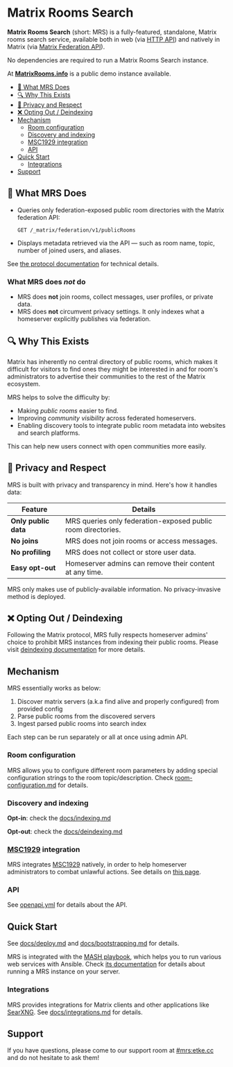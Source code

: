 <!--
SPDX-FileCopyrightText: 2023 - 2025 Nikita Chernyi
SPDX-FileCopyrightText: 2025 Suguru Hirahara

SPDX-License-Identifier: AGPL-3.0-or-later
-->

# Matrix Rooms Search

**Matrix Rooms Search** (short: MRS) is a fully-featured, standalone, Matrix rooms search service, available both in web (via [HTTP API](./openapi.yml)) and natively in Matrix (via [Matrix Federation API](./docs/integrations.md)).

No dependencies are required to run a Matrix Rooms Search instance.

At **[MatrixRooms.info](https://matrixrooms.info)** is a public demo instance available.

<!-- vim-markdown-toc GFM -->

* [📌 What MRS Does](#-what-mrs-does)
* [🔍 Why This Exists](#-why-this-exists)
* [🔐 Privacy and Respect](#-privacy-and-respect)
* [❌ Opting Out / Deindexing](#-opting-out--deindexing)
* [Mechanism](#mechanism)
    * [Room configuration](#room-configuration)
    * [Discovery and indexing](#discovery-and-indexing)
    * [MSC1929 integration](#msc1929-integration)
    * [API](#api)
* [Quick Start](#quick-start)
    * [Integrations](#integrations)
* [Support](#support)

<!-- vim-markdown-toc -->

## 📌 What MRS Does

* Queries only federation-exposed public room directories with the Matrix federation API:

  ```
  GET /_matrix/federation/v1/publicRooms
  ```
* Displays metadata retrieved via the API — such as room name, topic, number of joined users, and aliases.

See [the protocol documentation](https://spec.matrix.org/latest/server-server-api/#get_matrixfederationv1publicrooms) for technical details.

### What MRS does *not* do

* MRS does **not** join rooms, collect messages, user profiles, or private data.
* MRS does **not** circumvent privacy settings. It only indexes what a homeserver explicitly publishes via federation.

## 🔍 Why This Exists

Matrix has inherently no central directory of public rooms, which makes it difficult for visitors to find ones they might be interested in and for room's administrators to advertise their communities to the rest of the Matrix ecosystem.

MRS helps to solve the difficulty by:

* Making *public rooms* easier to find.
* Improving *community visibility* across federated homeservers.
* Enabling discovery tools to integrate public room metadata into websites and search platforms.

This can help new users connect with open communities more easily.

## 🔐 Privacy and Respect

MRS is built with privacy and transparency in mind. Here's how it handles data:

| Feature              | Details                                                          |
| -------------------- | ---------------------------------------------------------------- |
| **Only public data** | MRS queries only federation-exposed public room directories.     |
| **No joins**         | MRS does not join rooms or access messages.                      |
| **No profiling**     | MRS does not collect or store user data.                         |
| **Easy opt-out**     | Homeserver admins can remove their content at any time.          |

MRS only makes use of publicly-available information. No privacy-invasive method is deployed.

## ❌ Opting Out / Deindexing

Following the Matrix protocol, MRS fully respects homeserver admins' choice to prohibit MRS instances from indexing their public rooms. Please visit [deindexing documentation](./docs/deindexing.md) for more details.

## Mechanism

MRS essentially works as below:

1. Discover matrix servers (a.k.a find alive and properly configured) from provided config
2. Parse public rooms from the discovered servers
3. Ingest parsed public rooms into search index

Each step can be run separately or all at once using admin API.

### Room configuration

MRS allows you to configure different room parameters by adding special configuration strings to the room topic/description. Check [room-configuration.md](./docs/room-configuration.md) for details.

### Discovery and indexing

**Opt-in**: check the [docs/indexing.md](./docs/indexing.md)

**Opt-out**: check the [docs/deindexing.md](./docs/deindexing.md)

### [MSC1929](https://github.com/matrix-org/matrix-spec-proposals/pull/1929) integration

MRS integrates [MSC1929](https://github.com/matrix-org/matrix-spec-proposals/pull/1929) natively, in order to help homeserver administrators to combat unlawful actions. See details on [this page](./msc1929.md).

### API

See [openapi.yml](./openapi.yml) for details about the API.

## Quick Start

See [docs/deploy.md](./docs/deploy.md) and [docs/bootstrapping.md](./docs/bootstrapping.md) for details.

MRS is integrated with the [MASH playbook](https://github.com/mother-of-all-self-hosting/mash-playbook/), which helps you to run various web services with Ansible. Check [its documentation](https://github.com/mother-of-all-self-hosting/mash-playbook/blob/main/docs/services/mrs.md) for details about running a MRS instance on your server.

### Integrations

MRS provides integrations for Matrix clients and other applications like [SearXNG](https://docs.searxng.org). See [docs/integrations.md](./docs/integrations.md) for details.

## Support

If you have questions, please come to our support room at [#mrs:etke.cc](https://matrixrooms.info/room/mrs:etke.cc) and do not hesitate to ask them!
